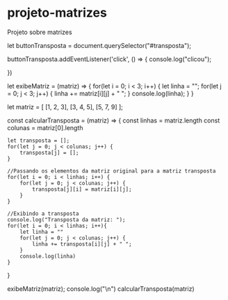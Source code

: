 # projeto-matrizes
 Projeto sobre matrizes


let buttonTransposta = document.querySelector("#transposta");

buttonTransposta.addEventListener('click', () => {
    console.log("clicou");

})



let exibeMatriz = (matriz) => {
    for(let i = 0; i < 3; i++) {
        let linha = "";
        for(let j = 0; j < 3; j++) {
            linha += matriz[i][j] + " ";
        }
        console.log(linha);
    }
}

let matriz = [
    [1, 2, 3],
    [3, 4, 5],
    [5, 7, 9]
];

const calcularTransposta = (matriz) => {
    const linhas = matriz.length
    const colunas = matriz[0].length
    
    let transposta = [];
    for(let j = 0; j < colunas; j++) {
        transposta[j] = [];
    }
    
    //Passando os elementos da matriz original para a matriz transposta
    for(let i = 0; i < linhas; i++) {
        for(let j = 0; j < colunas; j++) {
            transposta[j][i] = matriz[i][j];
        }
    }

    //Exibindo a transposta
    console.log("Transposta da matriz: ");
    for(let i = 0; i < linhas; i++){
        let linha = ""
        for(let j = 0; j < colunas; j++) {
            linha += transposta[i][j] + " ";
        }
        console.log(linha)
    }
} 

exibeMatriz(matriz);
console.log("\n")
calcularTransposta(matriz)
